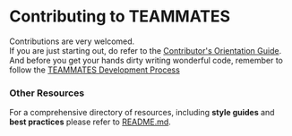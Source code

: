 # Contributing to TEAMMATES
Contributions are very welcomed.  
If you are just starting out, do refer to the [Contributor's Orientation Guide][COG].  
And before you get your hands dirty writing wonderful code, remember to follow the [TEAMMATES Development Process][dev]

[COG]: https://docs.google.com/document/d/1cY9pmEmw4dC6Z4LjN1WUTsynJ0jVPgbWsFhdyBy_wCU/pub?embedded=true
[dev]: /devdocs/process.md

### Other Resources
For a comprehensive directory of resources, including **style guides** and **best practices** please refer to [README.md][readme].

[readme]: /README.md